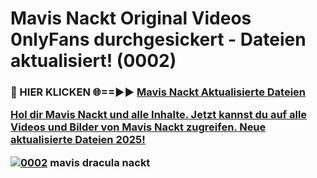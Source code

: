 # Mavis Nackt Original Videos 0nlyFans durchgesickert - Dateien aktualisiert! (0002)

<h3>🔴 HIER KLICKEN 🌐==►► <a href="https://tinyurl.com/h6vf6nb8" rel="nofollow">Mavis Nackt Aktualisierte Dateien

Hol dir Mavis Nackt und alle Inhalte. Jetzt kannst du auf alle Videos und Bilder von Mavis Nackt zugreifen. Neue aktualisierte Dateien 2025!

[![0002](https://i.imgur.com/sD4kR3V.gif)](https://tinyurl.com/h6vf6nb8)
mavis dracula nackt